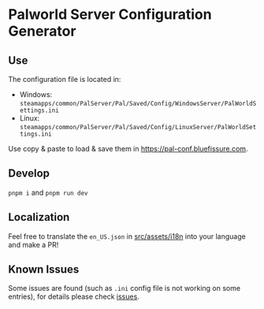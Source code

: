 # Palworld Server Configuration Generator

## Use

The configuration file is located in:

- Windows: `steamapps/common/PalServer/Pal/Saved/Config/WindowsServer/PalWorldSettings.ini`
- Linux: `steamapps/common/PalServer/Pal/Saved/Config/LinuxServer/PalWorldSettings.ini`

Use copy & paste to load & save them in https://pal-conf.bluefissure.com.

## Develop

`pnpm i` and `pnpm run dev`

## Localization

Feel free to translate the `en_US.json` in [src/assets/i18n](https://github.com/Bluefissure/pal-conf/tree/main/src/assets/i18n) into your language and make a PR!

## Known Issues

Some issues are found (such as `.ini` config file is not working on some entries), for details please check [issues](https://github.com/Bluefissure/pal-conf/issues).
